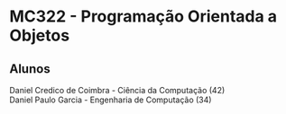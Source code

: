 # MC322 - Programação Orientada a Objetos

## Alunos
Daniel Credico de Coimbra - Ciência da Computação (42)  
Daniel Paulo Garcia - Engenharia de Computação (34)  

